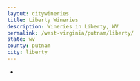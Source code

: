 ```yaml
---
layout: citywineries
title: Liberty Wineries
description: Wineries in Liberty, WV
permalink: /west-virginia/putnam/liberty/
state: wv
county: putnam
city: liberty
---
```

-
